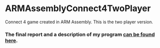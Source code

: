 # ARMAssemblyConnect4TwoPlayer
Connect 4 game created in ARM Assembly. This is the two player version.

### The final report and a description of my program [can be found here](../master/REPORT.pdf).
